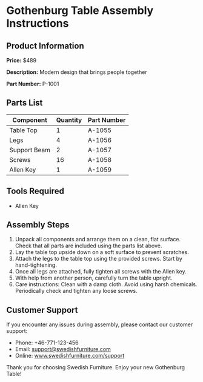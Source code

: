 # Gothenburg Table Assembly Instructions

## Product Information

**Price:** $489

**Description:** Modern design that brings people together

**Part Number:** P-1001

## Parts List

| Component | Quantity | Part Number |
|----------|----------|------------|
| Table Top | 1 | A-1055 |
| Legs | 4 | A-1056 |
| Support Beam | 2 | A-1057 |
| Screws | 16 | A-1058 |
| Allen Key | 1 | A-1059 |

## Tools Required

- Allen Key

## Assembly Steps

1. Unpack all components and arrange them on a clean, flat surface. Check that all parts are included using the parts list above.
2. Lay the table top upside down on a soft surface to prevent scratches.
3. Attach the legs to the table top using the provided screws. Start by hand-tightening.
4. Once all legs are attached, fully tighten all screws with the Allen key.
5. With help from another person, carefully turn the table upright.
6. Care instructions: Clean with a damp cloth. Avoid using harsh chemicals. Periodically check and tighten any loose screws.

## Customer Support

If you encounter any issues during assembly, please contact our customer support:

- Phone: +46-771-123-456
- Email: support@swedishfurniture.com
- Online: www.swedishfurniture.com/support

Thank you for choosing Swedish Furniture. Enjoy your new Gothenburg Table!
